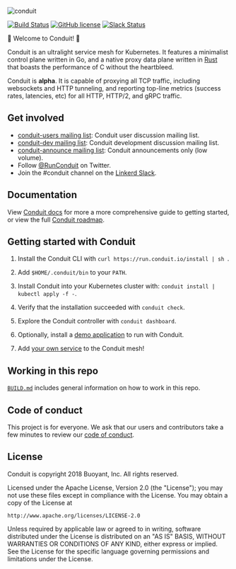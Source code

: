 ![conduit][logo]

[![Build Status][ci-badge]][ci]
[![GitHub license][license-badge]](LICENSE)
[![Slack Status][slack-badge]][slack]

:balloon: Welcome to Conduit! :wave:

Conduit is an ultralight service mesh for Kubernetes. It features a minimalist
control plane written in Go, and a native proxy data plane written in
[Rust][rust] that boasts the performance of C without the heartbleed.

Conduit is **alpha**. It is capable of proxying all TCP traffic, including
websockets and HTTP tunneling, and reporting top-line metrics (success rates,
latencies, etc) for all HTTP, HTTP/2, and gRPC traffic.

## Get involved

* [conduit-users mailing list][conduit-users]: Conduit user discussion mailing list.
* [conduit-dev mailing list][conduit-dev]: Conduit development discussion mailing list.
* [conduit-announce mailing list][conduit-announce]: Conduit announcements only (low volume).
* Follow [@RunConduit][twitter] on Twitter.
* Join the #conduit channel on the [Linkerd Slack][slack].

## Documentation

View [Conduit docs][conduit-docs] for more a more comprehensive guide to
getting started, or view the full [Conduit roadmap][roadmap].

## Getting started with Conduit

1. Install the Conduit CLI with `curl https://run.conduit.io/install | sh `.

2. Add `$HOME/.conduit/bin` to your `PATH`.

3. Install Conduit into your Kubernetes cluster with:
  `conduit install | kubectl apply -f -`.

4. Verify that the installation succeeded with `conduit check`.

5. Explore the Conduit controller with `conduit dashboard`.

6. Optionally, install a [demo application][conduit-demo] to run with Conduit.

7. Add [your own service][conduit-inject] to the Conduit mesh!

## Working in this repo ##

[`BUILD.md`](BUILD.md) includes general information on how to work in this repo.


## Code of conduct

This project is for everyone. We ask that our users and contributors take a few
minutes to review our [code of conduct][coc].


## License

Conduit is copyright 2018 Buoyant, Inc. All rights reserved.

Licensed under the Apache License, Version 2.0 (the "License"); you may not use
these files except in compliance with the License. You may obtain a copy of the
License at

    http://www.apache.org/licenses/LICENSE-2.0

Unless required by applicable law or agreed to in writing, software distributed
under the License is distributed on an "AS IS" BASIS, WITHOUT WARRANTIES OR
CONDITIONS OF ANY KIND, either express or implied. See the License for the
specific language governing permissions and limitations under the License.

<!-- refs -->
[ci]: https://travis-ci.org/runconduit/conduit
[ci-badge]: https://travis-ci.org/runconduit/conduit.svg?branch=master
[coc]: https://github.com/linkerd/linkerd/wiki/Linkerd-code-of-conduct
[conduit-announce]: https://groups.google.com/forum/#!forum/conduit-announce
[conduit-demo]: https://conduit.io/getting-started/#install-the-demo-app
[conduit-dev]: https://groups.google.com/forum/#!forum/conduit-dev
[conduit-inject]: https://conduit.io/adding-your-service/
[conduit-docs]: https://conduit.io/docs/
[conduit-users]: https://groups.google.com/forum/#!forum/conduit-users
<!-- [examples]: https://github.com/runconduit/conduit-examples -->
[license-badge]: https://img.shields.io/github/license/linkerd/linkerd.svg
[logo]: https://user-images.githubusercontent.com/240738/33589722-649152de-d92f-11e7-843a-b078ac889a39.png
[roadmap]: https://conduit.io/roadmap
[releases]: https://github.com/runconduit/conduit/releases
[rust]: https://www.rust-lang.org/
[slack-badge]: http://slack.linkerd.io/badge.svg
[slack]: http://slack.linkerd.io
[twitter]: https://twitter.com/runconduit/
